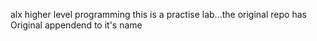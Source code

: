 alx higher level programming
this is a practise lab...the original repo has Original appendend to it's name
